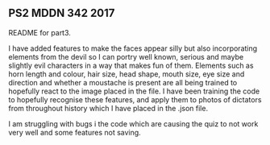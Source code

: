 ## PS2 MDDN 342 2017


README for part3.

I have added features to make the faces appear silly but also incorporating elements from the devil so I can portry well known, serious and maybe slightly evil characters in a way that makes fun of them. Elements such as horn length and colour, hair size, head shape, mouth size, eye size and direction and whether a moustache is present are all being trained to hopefully react to the image placed in the file.
I have been training the code to hopefully recognise these features, and apply them to photos of dictators from throughout history which I have placed in the .json file.

I am struggling with bugs i the code which are causing the quiz to not work very well and some features not saving.

